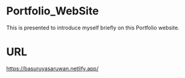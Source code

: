 # Portfolio_WebSite 

This is presented to introduce myself briefly on this Portfolio website.

# URL
https://basuruyasaruwan.netlify.app/
